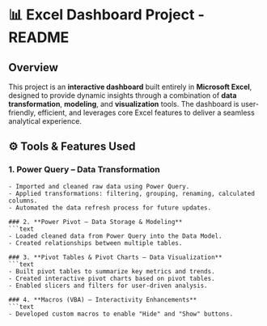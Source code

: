 # 📊 Excel Dashboard Project - README

## Overview
This project is an **interactive dashboard** built entirely in **Microsoft Excel**, designed to provide dynamic insights through a combination of **data transformation**, **modeling**, and **visualization** tools. The dashboard is user-friendly, efficient, and leverages core Excel features to deliver a seamless analytical experience.

## ⚙️ Tools & Features Used

### 1. **Power Query – Data Transformation**
```text
- Imported and cleaned raw data using Power Query.
- Applied transformations: filtering, grouping, renaming, calculated columns.
- Automated the data refresh process for future updates.

### 2. **Power Pivot – Data Storage & Modeling**
```text
- Loaded cleaned data from Power Query into the Data Model.
- Created relationships between multiple tables.

### 3. **Pivot Tables & Pivot Charts – Data Visualization**
```text
- Built pivot tables to summarize key metrics and trends.
- Created interactive pivot charts based on pivot tables.
- Enabled slicers and filters for user-driven analysis.

### 4. **Macros (VBA) – Interactivity Enhancements**
```text
- Developed custom macros to enable "Hide" and "Show" buttons.
